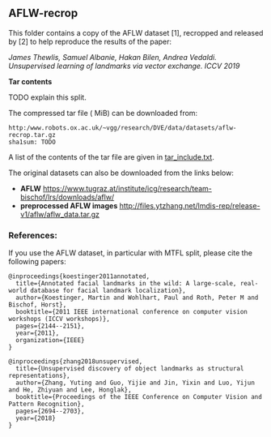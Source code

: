 ## AFLW-recrop

This folder contains a copy of the AFLW dataset [1], recropped and released by [2] to help reproduce the results of the paper:

*James Thewlis, Samuel Albanie, Hakan Bilen, Andrea Vedaldi. Unsupervised learning of landmarks via vector exchange. ICCV 2019*

**Tar contents**

TODO explain this split.


The compressed tar file ( MiB) can be downloaded from:

```
http:/www.robots.ox.ac.uk/~vgg/research/DVE/data/datasets/aflw-recrop.tar.gz
sha1sum: TODO
```
A list of the contents of the tar file are given in [tar_include.txt](tar_include.txt).


The original datasets can also be downloaded from the links below:

* **AFLW** https://www.tugraz.at/institute/icg/research/team-bischof/lrs/downloads/aflw/
* **preprocessed AFLW images** http://files.ytzhang.net/lmdis-rep/release-v1/aflw/aflw_data.tar.gz

### References:
If you use the AFLW dataset, in particular with MTFL split, please cite the following papers:

```
@inproceedings{koestinger2011annotated,
  title={Annotated facial landmarks in the wild: A large-scale, real-world database for facial landmark localization},
  author={Koestinger, Martin and Wohlhart, Paul and Roth, Peter M and Bischof, Horst},
  booktitle={2011 IEEE international conference on computer vision workshops (ICCV workshops)},
  pages={2144--2151},
  year={2011},
  organization={IEEE}
}
```
```
@inproceedings{zhang2018unsupervised,
  title={Unsupervised discovery of object landmarks as structural representations},
  author={Zhang, Yuting and Guo, Yijie and Jin, Yixin and Luo, Yijun and He, Zhiyuan and Lee, Honglak},
  booktitle={Proceedings of the IEEE Conference on Computer Vision and Pattern Recognition},
  pages={2694--2703},
  year={2018}
}
```